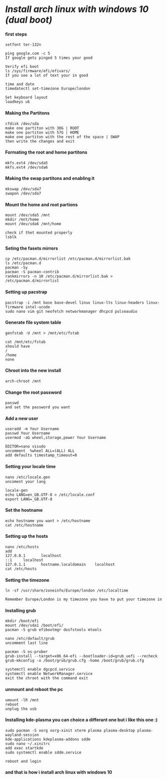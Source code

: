 # _Install arch linux with windows 10 (dual boot)_

#### first steps

```
setfont ter-132n

ping google.com -c 5
If google gets pinged 5 times your good

Verify efi boot
ls /sys/firmware/efi/efivars/
If you see a lot of text your in good

time and date
timedatectl set-timezone Europe/london

Set keyboard layout
loadkeys uk
```

#### Making the Partitons

```
cfdisk /dev/sda
make one partiton with 30G | ROOT
make one partiton with 57G | HOME
make one partiton with the rest of the space | SWAP
then write the changes and exit
```

#### Formating the root and home partitons

```
mkfs.ext4 /dev/sda5
mkfs.ext4 /dev/sda6
```

#### Making the swap partitons and enabling it

```
mkswap /dev/sda7
swapon /dev/sda7
```

#### Mount the home and root partions

```
mount /dev/sda5 /mnt
mkdir /mnt/home
mount /dev/sda6 /mnt/home

check if thet mounted properly
lsblk
```

#### Seting the fasets mirrors

```
cp /etc/pacman.d/mirrorlist /etc/pacman.d/mirrorlist.bak
ls /etc/pacman.d
pacman -Sy
pacman -S pacman-contrib
rankmirrors -n 10 /etc/pacman.d/mirrorlist.bak > /etc/pacman.d/mirrorlist
```

#### Setting up pacstrap

```
pacstrap -i /mnt base base-devel linux linux-lts linux-headers linux-firmware intel-ucode
sudo nano vim git neofetch networkmanager dhcpcd pulseaudio
```

#### Generate file system table

```
genfstab -U /mnt > /mnt/etc/fstab

cat /mnt/etc/fstab
should have
/
/home
none
```

#### Chroot into the new install

```
arch-chroot /mnt
```

#### Change the root password

```
passwd
and set the password you want
```

#### Add a new user

```
useradd -m Your Username
passwd Your Username
usermod -aG wheel,storage,power Your Username

EDITOR=nano visudo
uncomment  %wheel ALL=(ALL) ALL
add defaults timestamp_timeout=0
```

#### Setting your locale time

```
nano /etc/locale.gen
uncoment your lang

locale-gen
echo LANG=en_GB.UTF-8 > /etc/locale.conf
export LANG=_GB.UTF-8
```

#### Set the hostname

```
echo hostname you want > /etc/hostname
cat /etc/hostname
```

#### Setting up the hosts

```
nano /etc/hosts
add
127.0.0.1		localhost
::1		localhost
127.0.1.1		hostname.localdomain	localhost
cat /etc/hosts
```

#### Setting the timezone

```
ln -sf /usr/share/zoneinfo/Europe/london /etc/localtime

Remember Europe/London is my timezone you have to put your timezone in
```

#### Installing grub

```
mkdir /boot/efi
mount /dev/sda1 /boot/efi/
pacman -S grub efibootmgr dosfstools mtools

nano /etc/default/grub
uncomment last line

pacman -S os-prober
grub-install --target=x86_64-efi --bootloader-id=grub_uefi --recheck
grub-mkconfig -o /boot/grub/grub.cfg -home /boot/grub/grub.cfg

systemctl enable dgcpcd.service
systemctl enable NetworkManager.service
exit the chroot with the command exit
```

#### unmount and reboot the pc

```
umount -lR /mnt
reboot
unplug the usb
```

#### Installing kde-plasma you can choice a differant one but i like this one :)

```
sudo pacman -S xorg xorg-xinit xterm plasma plasma-desktop plasma-wayland-session
kde-applications kdeplasma-addons sddm
sudo nano ~/.xinitrc
add exec startkde
sudo systemctl enable sddm.service

reboot and login
```

#### and that is how i install arch linux with windows 10
